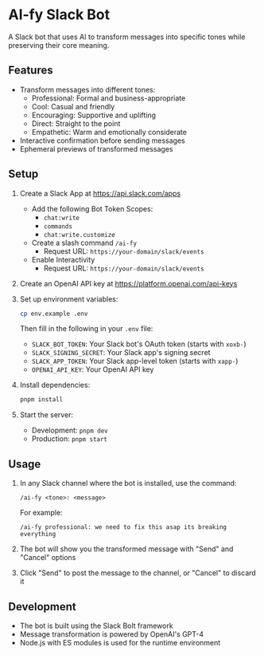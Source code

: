 # AI-fy Slack Bot

A Slack bot that uses AI to transform messages into specific tones while preserving their core meaning.

## Features

- Transform messages into different tones:
  - Professional: Formal and business-appropriate
  - Cool: Casual and friendly
  - Encouraging: Supportive and uplifting
  - Direct: Straight to the point
  - Empathetic: Warm and emotionally considerate
- Interactive confirmation before sending messages
- Ephemeral previews of transformed messages

## Setup

1. Create a Slack App at https://api.slack.com/apps
   - Add the following Bot Token Scopes:
     - `chat:write`
     - `commands`
     - `chat:write.customize`
   - Create a slash command `/ai-fy`
     - Request URL: `https://your-domain/slack/events`
   - Enable Interactivity
     - Request URL: `https://your-domain/slack/events`

2. Create an OpenAI API key at https://platform.openai.com/api-keys

3. Set up environment variables:
   ```bash
   cp env.example .env
   ```
   Then fill in the following in your `.env` file:
   - `SLACK_BOT_TOKEN`: Your Slack bot's OAuth token (starts with `xoxb-`)
   - `SLACK_SIGNING_SECRET`: Your Slack app's signing secret
   - `SLACK_APP_TOKEN`: Your Slack app-level token (starts with `xapp-`)
   - `OPENAI_API_KEY`: Your OpenAI API key

4. Install dependencies:
   ```bash
   pnpm install
   ```

5. Start the server:
   - Development: `pnpm dev`
   - Production: `pnpm start`

## Usage

1. In any Slack channel where the bot is installed, use the command:
   ```
   /ai-fy <tone>: <message>
   ```
   For example:
   ```
   /ai-fy professional: we need to fix this asap its breaking everything
   ```

2. The bot will show you the transformed message with "Send" and "Cancel" options

3. Click "Send" to post the message to the channel, or "Cancel" to discard it

## Development

- The bot is built using the Slack Bolt framework
- Message transformation is powered by OpenAI's GPT-4
- Node.js with ES modules is used for the runtime environment
